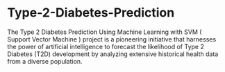 # Type-2-Diabetes-Prediction
The Type 2 Diabetes Prediction Using Machine Learning with SVM ( Support Vector Machine ) project is a pioneering initiative that harnesses the power of artificial intelligence to forecast the likelihood of Type 2 Diabetes (T2D) development by analyzing extensive historical health data from a diverse population.
